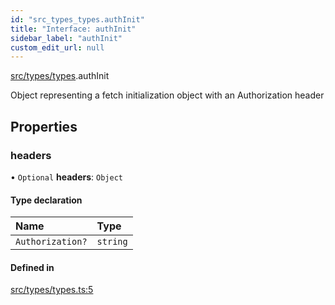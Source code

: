 ```yaml
---
id: "src_types_types.authInit"
title: "Interface: authInit"
sidebar_label: "authInit"
custom_edit_url: null
---
```


[src/types/types](../modules/src_types_types.md).authInit

Object representing a fetch initialization object with an Authorization header

## Properties

### headers

• `Optional` **headers**: `Object`

#### Type declaration

| Name | Type |
| :------ | :------ |
| `Authorization?` | `string` |

#### Defined in

[src/types/types.ts:5](https://github.com/pantheon-systems/decoupled-kit-js/blob/7a7ddb2/packages/drupal-kit/src/types/types.ts#L5)

